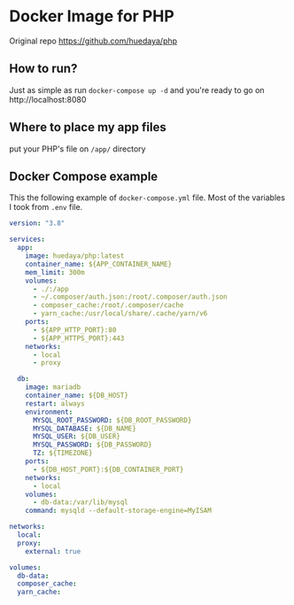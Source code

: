 # Docker Image for PHP
Original repo https://github.com/huedaya/php

## How to run?
Just as simple as run `docker-compose up -d` and you're ready to go on http://localhost:8080

## Where to place my app files 
put your PHP's file on `/app/` directory

## Docker Compose example
This the following example of `docker-compose.yml` file. 
Most of the variables I took from `.env` file.
```yaml
version: "3.8"

services:
  app:
    image: huedaya/php:latest
    container_name: ${APP_CONTAINER_NAME}
    mem_limit: 300m
    volumes:
      - ./:/app
      - ~/.composer/auth.json:/root/.composer/auth.json
      - composer_cache:/root/.composer/cache
      - yarn_cache:/usr/local/share/.cache/yarn/v6
    ports:
      - ${APP_HTTP_PORT}:80
      - ${APP_HTTPS_PORT}:443
    networks:
      - local
      - proxy

  db:
    image: mariadb
    container_name: ${DB_HOST}
    restart: always
    environment:
      MYSQL_ROOT_PASSWORD: ${DB_ROOT_PASSWORD}
      MYSQL_DATABASE: ${DB_NAME}
      MYSQL_USER: ${DB_USER}
      MYSQL_PASSWORD: ${DB_PASSWORD}
      TZ: ${TIMEZONE}
    ports:
      - ${DB_HOST_PORT}:${DB_CONTAINER_PORT}
    networks:
      - local
    volumes:
      - db-data:/var/lib/mysql
    command: mysqld --default-storage-engine=MyISAM

networks:
  local:
  proxy:
    external: true

volumes:
  db-data:
  composer_cache:
  yarn_cache:

```


